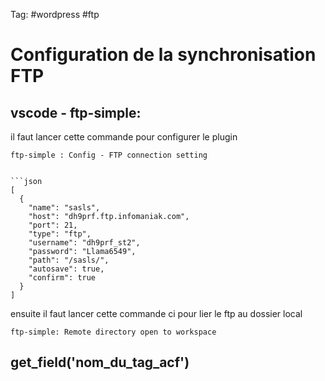 Tag:  #wordpress #ftp 

# Configuration de la synchronisation FTP

## vscode - ftp-simple:

il faut lancer cette commande pour configurer le plugin

`ftp-simple : Config - FTP connection setting`

```

```json
[
  {
    "name": "sasls",
    "host": "dh9prf.ftp.infomaniak.com",
    "port": 21,
    "type": "ftp",
    "username": "dh9prf_st2",
    "password": "Llama6549",
    "path": "/sasls/",
    "autosave": true,
    "confirm": true
  }
]

```

 ensuite il faut lancer cette commande ci pour lier le ftp au dossier local

`ftp-simple: Remote directory open to workspace`

## get_field('nom_du_tag_acf')

